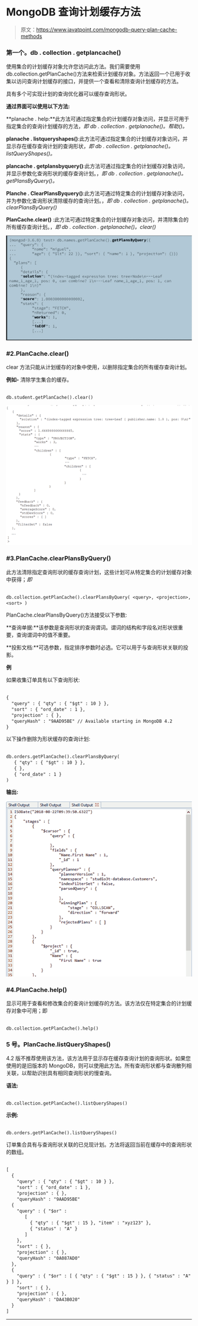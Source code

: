# MongoDB 查询计划缓存方法

> 原文：<https://www.javatpoint.com/mongodb-query-plan-cache-methods>

### 第一个。db . collection . getplancache()

使用集合的计划缓存对象允许您访问此方法。我们需要使用 db.collection.getPlanCache()方法来检索计划缓存对象。方法返回一个已用于收集以访问查询计划缓存的接口，并提供一个查看和清除查询计划缓存的方法。

具有多个可实现计划的查询优化器可以缓存查询形状。

**通过界面可以使用以下方法:**

**planache . help:**此方法可通过指定集合的计划缓存对象访问，并显示可用于指定集合的查询计划缓存的方法，*即 db . collection . getplanache()。帮助()。*

**planache . listqueryshapes()**:此方法可通过指定集合的计划缓存对象访问，并显示存在缓存查询计划的查询形状，*即 db . collection . getplanache()。listQueryShapes()。*

**plancache . getplansbyquery()**:此方法可通过指定集合的计划缓存对象访问，并显示参数化查询形状的缓存查询计划。，*即 db . collection . getplanache()。getPlansByQuery()。*

**Planche . ClearPlansByquery()**:此方法可通过特定集合的计划缓存对象访问，并为参数化查询形状清除缓存的查询计划。，*即 db . collection . getplanache()。clearPlansByQuery()*

**PlanCache.clear()** :此方法可通过特定集合的计划缓存对象访问，并清除集合的所有缓存查询计划。，*即 db . collection . getplanache()。clear()*

![MongoDB Query Plan Cache Methods](img/752ebc2108d73da7e31f51842014316a.png)

### #2.PlanCache.clear()

clear 方法只能从计划缓存的对象中使用，以删除指定集合的所有缓存查询计划。

**例如-** 清除学生集合的缓存。

```

db.student.getPlanCache().clear()

```

![MongoDB Query Plan Cache Methods](img/90bf3a185df64ae4163cb4eb21245cf6.png)

### #3.PlanCache.clearPlansByQuery()

此方法清除指定查询形状的缓存查询计划，这些计划可从特定集合的计划缓存对象中获得；*即*

```

db.collection.getPlanCache().clearPlansByQuery( <query>, <projection>, <sort> )

```

PlanCache.clearPlansByQuery()方法接受以下参数:

**查询单据:**该参数是查询形状的查询谓词。谓词的结构和字段名对形状很重要，查询谓词中的值不重要。

**投影文档:**可选参数，指定排序参数时必选。它可以用于与查询形状关联的投影。

**例**

如果收集订单具有以下查询形状:

```

{
  "query" : { "qty" : { "$gt" : 10 } },
  "sort" : { "ord_date" : 1 },
  "projection" : { },
  "queryHash" : "9AAD95BE" // Available starting in MongoDB 4.2
}

```

以下操作删除为形状缓存的查询计划:

```

db.orders.getPlanCache().clearPlansByQuery(
   { "qty" : { "$gt" : 10 } },
   { },
   { "ord_date" : 1 }
)

```

**输出:**

![MongoDB Query Plan Cache Methods](img/34b78c6afa1e538a64b11d0428d07196.png)

### #4.PlanCache.help()

显示可用于查看和修改集合的查询计划缓存的方法。该方法仅在特定集合的计划缓存对象中可用；即

```

db.collection.getPlanCache().help()

```

### 5 号。PlanCache.listQueryShapes()

4.2 版不推荐使用该方法，该方法用于显示存在缓存查询计划的查询形状。如果您使用的是旧版本的 MongoDB，则可以使用此方法。所有查询形状都与查询散列相关联，以帮助识别具有相同查询形状的慢查询。

**语法:**

```

db.collection.getPlanCache().listQueryShapes()

```

**示例:**

```

db.orders.getPlanCache().listQueryShapes()

```

订单集合具有与查询形状关联的已兑现计划。方法将返回当前在缓存中的查询形状的数组。

```

[
  {
    "query" : { "qty" : { "$gt" : 10 } },
    "sort" : { "ord_date" : 1 },
    "projection" : { },
    "queryHash" : "9AAD95BE" 
  {
    "query" : { "$or" :
       [
         { "qty" : { "$gt" : 15 }, "item" : "xyz123" },
         { "status" : "A" }
       ]
    },
    "sort" : { },
    "projection" : { },
    "queryHash" : "0A087AD0"  
  },
  {
    "query" : { "$or" : [ { "qty" : { "$gt" : 15 } }, { "status" : "A" } ] },
    "sort" : { },
    "projection" : { },
    "queryHash" : "DA43B020"
  }
]

```

* * *